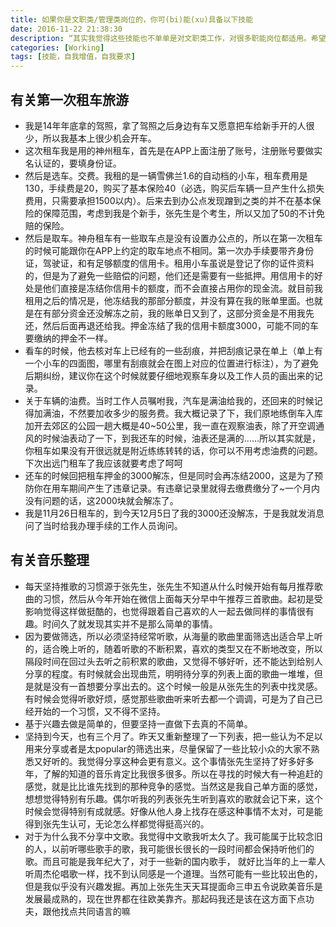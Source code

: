 ```yaml
---
title: 如果你是文职类/管理类岗位的，你可(bi)能(xu)具备以下技能
date: 2016-11-22 21:38:30
description: “其实我觉得这些技能也不单单是对文职类工作，对很多职能岗位都适用。希望你看了能有所启发”
categories: [Working]
tags: [技能，自我增值，自我要求]
---
```



<!-- more -->

## 有关第一次租车旅游
- 我是14年年底拿的驾照，拿了驾照之后身边有车又愿意把车给新手开的人很少，所以我基本上很少机会开车。
- 这次租车我是用的神州租车，首先是在APP上面注册了账号，注册账号要做实名认证的，要填身份证。
- 然后是选车。交费。我租的是一辆雪佛兰1.6的自动档的小车，租车费用是130，手续费是20，购买了基本保险40（必选，购买后车辆一旦产生什么损失费用，只需要承担1500以内）。后来去到办公点发现蹭到之类的并不在基本保险的保障范围，考虑到我是个新手，张先生是个考生，所以又加了50的不计免赔的保险。
- 然后是取车。神舟租车有一些取车点是没有设置办公点的，所以在第一次租车的时候可能跟你在APP上约定的取车地点不相同。第一次办手续要带齐身份证，驾驶证，和有足够额度的信用卡。租用小车虽说是登记了你的证件资料的，但是为了避免一些赔偿的问题，他们还是需要有一些抵押。用信用卡的好处是他们直接是冻结你信用卡的额度，而不会直接占用你的现金流。就目前我租用之后的情况是，他冻结我的那部分额度，并没有算在我的账单里面。也就是在有部分资金还没解冻之前，我的账单日又到了，这部分资金是不用我先还，然后后面再退还给我。押金冻结了我的信用卡额度3000，可能不同的车要缴纳的押金不一样。
- 看车的时候，他去核对车上已经有的一些刮痕，并把刮痕记录在单上（单上有一个小车的四面图，哪里有刮痕就会在图上对应的位置进行标注），为了避免后期纠纷，建议你在这个时候就要仔细地观察车身以及工作人员的画出来的记录。
- 关于车辆的油费。当时工作人员嘱咐我，汽车是满油给我的，还回来的时候记得加满油，不然要加收多少的服务费。我大概记录了下，我们原地练倒车入库加开去郊区的公园一趟大概是40~50公里，我一直在观察油表，除了开空调通风的时候油表动了一下，到我还车的时候，油表还是满的……所以其实就是，你租车如果没有开很远就是附近练练转转的话，你可以不用考虑油费的问题。下次出远门租车了我应该就要考虑了呵呵
- 还车的时候回把租车押金的3000解冻，但是同时会再冻结2000，这是为了预防你在用车期间产生了违章记录。有违章记录里就得去缴费缴分了~一个月内没有问题的话，这2000块就会解冻了。
- 我是11月26日租车的，到今天12月5日了我的3000还没解冻，于是我就发消息问了当时给我办理手续的工作人员询问。



## 有关音乐整理
- 每天坚持推歌的习惯源于张先生，张先生不知道从什么时候开始有每月推荐歌曲的习惯，然后从今年开始在微信上面每天分早中午推荐三首歌曲。起初是受影响觉得这样做挺酷的，也觉得跟着自己喜欢的人一起去做同样的事情很有趣。时间久了就发现其实并不是那么简单的事情。
- 因为要做筛选，所以必须坚持经常听歌，从海量的歌曲里面筛选出适合早上听的，适合晚上听的，随着听歌的不断积累，喜欢的类型又在不断地改变，所以隔段时间在回过头去听之前积累的歌曲，又觉得不够好听，还不能达到给别人分享的程度。有时候就会出现曲荒，明明待分享的列表上面的歌曲一堆堆，但是就是没有一首想要分享出去的。这个时候一般是从张先生的列表中找灵感。有时候会觉得听歌好烦，感觉那些歌曲听来听去都一个调调，可是为了自己已经开始的一个习惯，又不得不坚持。
- 基于兴趣去做是简单的，但要坚持一直做下去真的不简单。
- 坚持到今天，也有三个月了。昨天又重新整理了一下列表，把一些认为不足以用来分享或者是太popular的筛选出来，尽量保留了一些比较小众的大家不熟悉又好听的。我觉得分享这种会更有意义。这个事情张先生坚持了好多好多年，了解的知道的音乐肯定比我很多很多。所以在寻找的时候大有一种追赶的感觉，就是比比谁先找到的那种竞争的感觉。当然这是我自己单方面的感觉，想想觉得特别有乐趣。偶尔听我的列表张先生听到喜欢的歌就会记下来，这个时候会觉得特别有成就感。好像从他人身上找存在感这种事情不太对，可是能得到张先生认可，无论怎么样都觉得挺高兴的。
- 对于为什么我不分享中文歌。我觉得中文歌我听太久了。我可能属于比较念旧的人，以前听哪些歌手的歌，我可能很长很长的一段时间都会保持听他们的歌。而且可能是我年纪大了，对于一些新的国内歌手， 就好比当年的上一辈人听周杰伦唱歌一样，找不到认同感是一个道理。当然可能有一些比较出色的，但是我似乎没有兴趣发掘。再加上张先生天天耳提面命三申五令说欧美音乐是发展最成熟的，现在世界都在往欧美靠齐。那起码我还是该在这方面下点功夫，跟他找点共同语言的嘛








